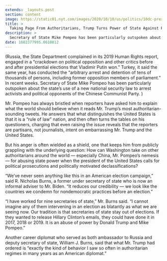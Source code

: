 ```yaml
--- 
extends: _layouts.post 
section: content 
image: https://static01.nyt.com/images/2020/10/10/us/politics/10dc-prexy-2/10dc-prexy-2-facebookJumbo.jpg 
title: > 
  Taking Page From Authoritarians, Trump Turns Power of State Against Political Rivals 
description: > 
  Secretary of State Mike Pompeo has been particularly outspoken about the state’s use of a new national security law to arrest activists and political opponents of the Chinese Communist Party. )He answers that what distinguishes the United States is that it is a “rule of law” nation, and then often turns the tables on his questioners, charging that even raising the issue reveals that the reporters are partisans, not journalists, intent on embarrassing Mr. Trump and the United States.“It reduces our credibility — we look like the countries we condemn for nondemocratic practices before an election.”“I have worked for nine secretaries of state,” Mr. Burns said.Our tradition is that secretaries of state stay out of elections.If they wanted to release Hillary Clinton’s emails, they could have done it in 2017, 2018 or 2019. 
date: 1602377995.0610812 
--- 
```

(Russia, the State Department complained in its 2019 Human Rights report, engaged in a “crackdown on political opposition and other critics before and after presidential elections that Vladimir Putin won.” Turkey, it said the same year, has conducted the “arbitrary arrest and detention of tens of thousands of persons, including former opposition members of parliament.” In recent weeks. Secretary of State Mike Pompeo has been particularly outspoken about the state’s use of a new national security law to arrest activists and political opponents of the Chinese Communist Party. )

Mr. Pompeo has always bristled when reporters have asked him to explain what the world should believe when it reads Mr. Trump’s most authoritarian-sounding tweets. He answers that what distinguishes the United States is that it is a “rule of law” nation, and then often turns the tables on his questioners, charging that even raising the issue reveals that the reporters are partisans, not journalists, intent on embarrassing Mr. Trump and the United States.

But his anger is often wielded as a shield, one that keeps him from publicly grappling with the underlying question: How can Washington take on other authoritarians around the world — especially China, Mr. Pompeo’s nemesis — for abusing state power when the president of the United States calls for political prosecutions and politically motivated declassifications?

“We’ve never seen anything like this in an American election campaign,” said R. Nicholas Burns, a former under secretary of state who is now an informal adviser to Mr. Biden. “It reduces our credibility — we look like the countries we condemn for nondemocratic practices before an election.”

“I have worked for nine secretaries of state,” Mr. Burns said. “I cannot imagine any of them intervening in an election as blatantly as what we are seeing now. Our tradition is that secretaries of state stay out of elections. If they wanted to release Hillary Clinton’s emails, they could have done it in 2017, 2018 or 2019. It is an abuse of power by Donald Trump and Mike Pompeo.”

Another career diplomat who served as both ambassador to Russia and deputy secretary of state, William J. Burns, said that what Mr. Trump had ordered is “exactly the kind of behavior I saw so often in authoritarian regimes in many years as an American diplomat.”